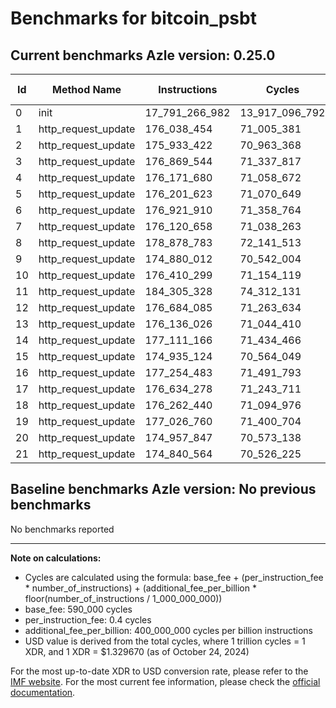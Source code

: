 # Benchmarks for bitcoin_psbt

## Current benchmarks Azle version: 0.25.0

| Id  | Method Name         | Instructions   | Cycles         | USD           | USD/Million Calls |
| --- | ------------------- | -------------- | -------------- | ------------- | ----------------- |
| 0   | init                | 17_791_266_982 | 13_917_096_792 | $0.0185051461 | $18_505.14        |
| 1   | http_request_update | 176_038_454    | 71_005_381     | $0.0000944137 | $94.41            |
| 2   | http_request_update | 175_933_422    | 70_963_368     | $0.0000943579 | $94.35            |
| 3   | http_request_update | 176_869_544    | 71_337_817     | $0.0000948558 | $94.85            |
| 4   | http_request_update | 176_171_680    | 71_058_672     | $0.0000944846 | $94.48            |
| 5   | http_request_update | 176_201_623    | 71_070_649     | $0.0000945005 | $94.50            |
| 6   | http_request_update | 176_921_910    | 71_358_764     | $0.0000948836 | $94.88            |
| 7   | http_request_update | 176_120_658    | 71_038_263     | $0.0000944574 | $94.45            |
| 8   | http_request_update | 178_878_783    | 72_141_513     | $0.0000959244 | $95.92            |
| 9   | http_request_update | 174_880_012    | 70_542_004     | $0.0000937976 | $93.79            |
| 10  | http_request_update | 176_410_299    | 71_154_119     | $0.0000946115 | $94.61            |
| 11  | http_request_update | 184_305_328    | 74_312_131     | $0.0000988106 | $98.81            |
| 12  | http_request_update | 176_684_085    | 71_263_634     | $0.0000947571 | $94.75            |
| 13  | http_request_update | 176_136_026    | 71_044_410     | $0.0000944656 | $94.46            |
| 14  | http_request_update | 177_111_166    | 71_434_466     | $0.0000949843 | $94.98            |
| 15  | http_request_update | 174_935_124    | 70_564_049     | $0.0000938269 | $93.82            |
| 16  | http_request_update | 177_254_483    | 71_491_793     | $0.0000950605 | $95.06            |
| 17  | http_request_update | 176_634_278    | 71_243_711     | $0.0000947306 | $94.73            |
| 18  | http_request_update | 176_262_440    | 71_094_976     | $0.0000945329 | $94.53            |
| 19  | http_request_update | 177_026_760    | 71_400_704     | $0.0000949394 | $94.93            |
| 20  | http_request_update | 174_957_847    | 70_573_138     | $0.0000938390 | $93.83            |
| 21  | http_request_update | 174_840_564    | 70_526_225     | $0.0000937766 | $93.77            |

## Baseline benchmarks Azle version: No previous benchmarks

No benchmarks reported

---

**Note on calculations:**

- Cycles are calculated using the formula: base_fee + (per_instruction_fee \* number_of_instructions) + (additional_fee_per_billion \* floor(number_of_instructions / 1_000_000_000))
- base_fee: 590_000 cycles
- per_instruction_fee: 0.4 cycles
- additional_fee_per_billion: 400_000_000 cycles per billion instructions
- USD value is derived from the total cycles, where 1 trillion cycles = 1 XDR, and 1 XDR = $1.329670 (as of October 24, 2024)

For the most up-to-date XDR to USD conversion rate, please refer to the [IMF website](https://www.imf.org/external/np/fin/data/rms_sdrv.aspx).
For the most current fee information, please check the [official documentation](https://internetcomputer.org/docs/current/developer-docs/gas-cost#execution).

